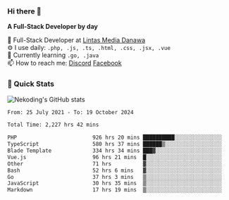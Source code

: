 ### Hi there 👋

**A Full-Stack Developer by day**

🔭 Full-Stack Developer at [Lintas Media Danawa](https://www.lintasmediadanawa.com/)  
⚙️ I use daily: `.php, .js, .ts, .html, .css, .jsx, .vue`  
🌱 Currently learning `.go, .java`  
📫 How to reach me: [Discord](https://discordapp.com/users/984448732999327766)  [Facebook](https://fb.me/tyvandi)  

### 🚀 Quick Stats  

![Nekoding's GitHub stats](https://github-readme-stats.vercel.app/api?username=nekoding&show_icons=true)

<!--START_SECTION:waka-->

```txt
From: 25 July 2021 - To: 19 October 2024

Total Time: 2,227 hrs 42 mins

PHP                        926 hrs 20 mins ██████████░░░░░░░░░░░░░░░   40.30 %
TypeScript                 580 hrs 37 mins ██████▒░░░░░░░░░░░░░░░░░░   25.26 %
Blade Template             334 hrs 34 mins ███▓░░░░░░░░░░░░░░░░░░░░░   14.55 %
Vue.js                     96 hrs 21 mins  █░░░░░░░░░░░░░░░░░░░░░░░░   04.19 %
Other                      71 hrs          ▓░░░░░░░░░░░░░░░░░░░░░░░░   03.09 %
Bash                       52 hrs 6 mins   ▓░░░░░░░░░░░░░░░░░░░░░░░░   02.27 %
Go                         37 hrs 3 mins   ▒░░░░░░░░░░░░░░░░░░░░░░░░   01.61 %
JavaScript                 30 hrs 35 mins  ▒░░░░░░░░░░░░░░░░░░░░░░░░   01.33 %
Markdown                   17 hrs 19 mins  ▒░░░░░░░░░░░░░░░░░░░░░░░░   00.75 %
```

<!--END_SECTION:waka-->

<!--
**nekoding/nekoding** is a ✨ _special_ ✨ repository because its `README.md` (this file) appears on your GitHub profile.

Here are some ideas to get you started:

- 🔭 I’m currently working on ...
- 🌱 I’m currently learning ...
- 👯 I’m looking to collaborate on ...
- 🤔 I’m looking for help with ...
- 💬 Ask me about ...
- 📫 How to reach me: ...
- 😄 Pronouns: ...
- ⚡ Fun fact: ...
-->
